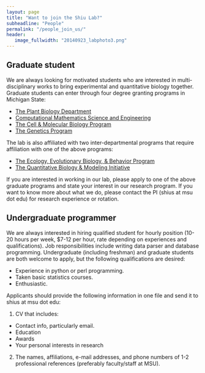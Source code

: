 ```yaml
---
layout: page
title: "Want to join the Shiu Lab?"
subheadline: "People"
permalink: "/people_join_us/"
header:
   image_fullwidth: "20140923_labphoto3.png"
---
```


## Graduate student
We are always looking for motivated students who are interested in multi-disciplinary works to bring experimental and quantitative biology together. Graduate students can enter through four degree granting programs in Michigan State:

- [The Plant Biology Department](https://cmse.msu.edu/)
- [Computational Mathematics Science and Engineering](https://cmse.msu.edu/)
- [The Cell & Molecular Biology Program](https://cmb.natsci.msu.edu/)
- [The Genetics Program](https://ggs.natsci.msu.edu/)


The lab is also affiliated with two inter-departmental programs that require affiliation with one of the above programs:

- [The Ecology, Evolutionary Biology, & Behavior Program](https://eebb.natsci.msu.edu/)
- [The Quantitative Biology & Modeling Initiative](https://qbi.natsci.msu.edu/)

If you are interested in working in our lab, please apply to one of the above graduate programs and state your interest in our research program. If you want to know more about what we do, please contact the PI (shius at msu dot edu) for research experience or rotation.



## Undergraduate programmer
We are always interested in hiring qualified student for hourly position (10-20 hours per week, $7-12 per hour, rate depending on experiences and qualifications). Job responsibilities include writing data parser and database programming. Undergraduate (including freshman) and graduate students are both welcome to apply, but the following qualifications are desired:

- Experience in python or perl programming.
- Taken basic statistics courses.
- Enthusiastic.

Applicants should provide the following information in one file and send it to shius at msu dot edu:

1. CV that includes:
- Contact info, particularly email.
- Education
- Awards
- Your personal interests in research

2. The names, affiliations, e-mail addresses, and phone numbers of 1-2 professional references (preferably faculty/staff at MSU).